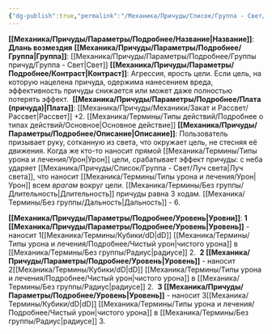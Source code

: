```yaml
---
{"dg-publish":true,"permalink":"/Механика/Причуды/Список/Группа - Свет/Длань возмездия/","noteIcon":"","created":"2025-07-12T09:56:00.491+03:00","updated":"2025-07-29T23:55:56.952+03:00"}
---
```


**[[Механика/Причуды/Параметры/Подробнее/Название\|Название]]**: **Длань возмездия**
**[[Механика/Причуды/Параметры/Подробнее/Группа\|Группа]]**: [[Механика/Причуды/Параметры/Подробнее/Группы причуд/Группа - Свет\|Свет]] 
**[[Механика/Причуды/Параметры/Подробнее/Контраст\|Контраст]]**: Агрессия, ярость цели. Если цель, на которую нацелена причуда, одержима нанесением вреда, эффективность причуды снижается или может даже полностью потерять эффект. 
**[[Механика/Причуды/Параметры/Подробнее/Плата (причуда)\|Плата]]**: [[Механика/Причуды/Механики/Закат и Рассвет/Рассвет\|Рассвет]] +2. [[Механика/Термины/Типы действий/Подробнее о типах действий/Основное\|Основное действие]]
**[[Механика/Причуды/Параметры/Подробнее/Описание\|Описание]]**: Пользователь призывает руку, сотканную из света, что окружает цель, не стесняя её движения. Когда же кто-то наносит прямой [[Механика/Термины/Типы урона и лечения/Урон\|Урон]] цели, срабатывает эффект причуды: с неба ударяет [[Механика/Причуды/Список/Группа - Свет/Луч света\|Луч света]], что наносит [[Механика/Термины/Типы урона и лечения/Урон\|Урон]] всем *врагам* вокруг цели. [[Механика/Термины/Без группы/Длительность\|Длительность]] причуды равна 3 ходам. [[Механика/Термины/Без группы/Дальность\|Дальность]] - 6.

**[[Механика/Причуды/Параметры/Подробнее/Уровень\|Уровни]]**:
**1 [[Механика/Причуды/Параметры/Подробнее/Уровень\|Уровень]]** - наносит 1[[Механика/Термины/Кубики/dD\|dD]] [[Механика/Термины/Типы урона и лечения/Подробнее/Чистый урон\|чистого урона]] в [[Механика/Термины/Без группы/Радиус\|радиусе]] 2. 
**2 [[Механика/Причуды/Параметры/Подробнее/Уровень\|Уровень]]** - наносит 2[[Механика/Термины/Кубики/dD\|dD]] [[Механика/Термины/Типы урона и лечения/Подробнее/Чистый урон\|чистого урона]] в [[Механика/Термины/Без группы/Радиус\|радиусе]] 2. 
**3 [[Механика/Причуды/Параметры/Подробнее/Уровень\|Уровень]]** - наносит 3[[Механика/Термины/Кубики/dD\|dD]] [[Механика/Термины/Типы урона и лечения/Подробнее/Чистый урон\|чистого урона]] в [[Механика/Термины/Без группы/Радиус\|радиусе]] 3.